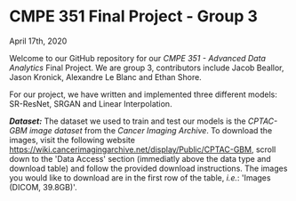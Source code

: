 # CMPE 351 Final Project - Group 3

April 17th, 2020

Welcome to our GitHub repository for our *CMPE 351 - Advanced Data Analytics* Final Project.
We are group 3, contributors include Jacob Beallor, Jason Kronick, Alexandre Le Blanc and Ethan Shore.

For our project, we have written and implemented three different models: SR-ResNet, SRGAN and Linear Interpolation.

***Dataset:***
The dataset we used to train and test our models is the *CPTAC-GBM image dataset* from the *Cancer Imaging Archive*. To download the images, visit the following website https://wiki.cancerimagingarchive.net/display/Public/CPTAC-GBM, scroll down to the 'Data Access' section (immediatly above the data type and download table) and follow the provided download instructions. The images you would like to download are in the first row of the table, *i.e.*: 'Images (DICOM, 39.8GB)'.
